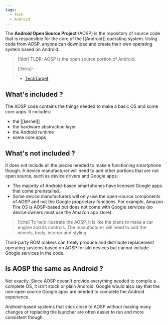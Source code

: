```yaml
---
tags:
  - Tech
  - Android
---
```

The **Android Open Source Project** (AOSP) is the repository of source code that is responsible for the core of the [[Android]] operating system. Using code from AOSP, anyone can download and create their own operating system based on Android. 
> [!tldr] TLDR: AOSP is the open source portion of Android. 

> [!links]- 
> - [TechTarget](https://www.techtarget.com/searchmobilecomputing/definition/Android-Open-Source-Project-AOSP)
## What's included ?
The AOSP code contains the things needed to make a basic OS and some core apps. It includes: 
- the [[kernel]]
- the hardware abstraction layer
- the Android runtime
- some core apps

## What's not included ?
It does not include all the pieces needed to make a functioning smartphone though. A device manufacturer will need to add other portions that are not open source, such as device drivers and Google apps:
- The majority of Android-based smartphones have licensed Google apps that come preinstalled.
- Some device manufacturers will only use the open-source components of AOSP and not the Google proprietary fonctions. For example, Amazon Fire OS is AOSP-based but does not come with Google services (so device owners must use the Amazon app store).

> [!cite] To help illustrate the AOSP, it is like the plans to make a car engine and its controls. The manufacturer will need to add the wheels, body, interior and styling. 

Third-party ROM makers can freely produce and distribute replacement operating systems based on AOSP for old devices but cannot include Google services in the code.

## Is AOSP the same as Android ?
Not exactly. Since AOSP doesn't provide everything needed to compile a complete OS, it isn't stock or plain Android. Google would also say that the non-open source Google apps are needed to complete the Android experience. 

Android-based systems that stick close to AOSP without making many changes or replacing the launcher are often easier to run and more consistent though.





